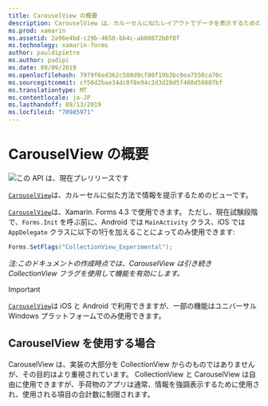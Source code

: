 ```yaml
---
title: CarouselView の概要
description: CarouselView は、カルーセルに似たレイアウトでデータを表示するためのビューです。
ms.prod: xamarin
ms.assetid: 2a96e4bd-c29b-4658-bb4c-ab00872b0f8f
ms.technology: xamarin-forms
author: pauldipietro
ms.author: padipi
ms.date: 09/09/2019
ms.openlocfilehash: 7979f6ed362c580d9cf80f19b3bc0ea7550ca70c
ms.sourcegitcommit: cf56d2bae34dc0f8e94c2d3d28d5f460d59807bf
ms.translationtype: MT
ms.contentlocale: ja-JP
ms.lasthandoff: 09/13/2019
ms.locfileid: "70985971"
---
```

# <a name="xamarinforms-carouselview-introduction"></a>CarouselView の概要

![](~/media/shared/preview.png "この API は、現在プレリリースです")

[`CarouselView`](xref:Xamarin.Forms.CarouselView)は、カルーセルに似た方法で情報を提示するためのビューです。

[`CarouselView`](xref:Xamarin.Forms.CarouselView)は、Xamarin. Forms 4.3 で使用できます。 ただし、現在試験段階で、`Forms.Init` を呼ぶ前に、Android では `MainActivity` クラス、iOS では `AppDelegate` クラスに以下の1行を加えることによってのみ使用できます:

```csharp
Forms.SetFlags("CollectionView_Experimental");
```

_注:このドキュメントの作成時点では、CarouselView は引き続き CollectionView フラグを使用して機能を有効にします。_

> [!IMPORTANT]
> [`CarouselView`](xref:Xamarin.Forms.CarouselView)は iOS と Android で利用できますが、一部の機能はユニバーサル Windows プラットフォームでのみ使用できます。

## <a name="when-to-use-carouselview"></a>CarouselView を使用する場合

CarouselView は、実装の大部分を CollectionView からのものではありませんが、その目的はより重視されています。 CollectionView と CarouselView は自由に使用できますが、手荷物のアプリは通常、情報を強調表示するために使用され、使用される項目の合計数に制限されます。
